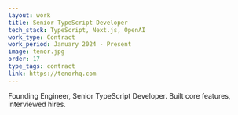 ```yaml
---
layout: work
title: Senior TypeScript Developer
tech_stack: TypeScript, Next.js, OpenAI 
work_type: Contract
work_period: January 2024 - Present
image: tenor.jpg
order: 17
type_tags: contract
link: https://tenorhq.com
---
```

Founding Engineer, Senior TypeScript Developer. Built core features, interviewed hires.
